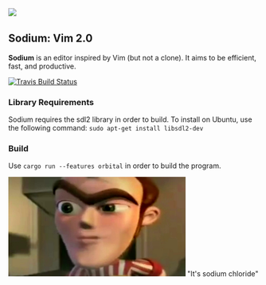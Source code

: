 
<img src="https://raw.githubusercontent.com/redox-os/assets/master/logos/sodium/Sodium_logo.png" height="200" />

## Sodium: Vim 2.0

**Sodium** is an editor inspired by Vim (but not a clone). It aims to be efficient, fast, and productive.

[![Travis Build Status](https://travis-ci.org/redox-os/sodium.svg?branch=master)](https://travis-ci.org/redox-os/sodium)

### Library Requirements

Sodium requires the sdl2 library in order to build.
To install on Ubuntu, use the following command: `sudo apt-get install libsdl2-dev`

### Build

Use `cargo run --features orbital` in order to build the program.

<img src="./optional_background.jpg" height="200">
"It's sodium chloride"
